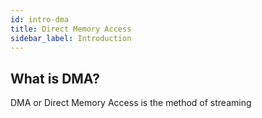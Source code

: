 ```yaml
---
id: intro-dma
title: Direct Memory Access
sidebar_label: Introduction
---
```


## What is DMA?

DMA or Direct Memory Access is the method of streaming